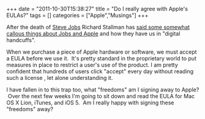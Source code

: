 +++
date = "2011-10-30T15:38:27"
title = "Do I really agree with Apple's EULAs?"
tags = []
categories = ["Apple","Musings"]
+++

After the death of [Steve Jobs][1] Richard Stallman has [said some somewhat callous things about Jobs and Apple][2] and how they have us in "digital handcuffs". 
 
When we purchase a piece of Apple hardware or software, we must accept a EULA before we use it.  It's pretty standard in the proprietary world to put measures in place to restrict a user's use of the product. 
I am pretty confident that hundreds of users click "accept" every day without reading such a license , let alone understanding it. 
 
I have fallen in to this trap too, what "freedoms" am I signing away to Apple?  Over the next few weeks I'm going to sit down and read the EULA for Mac OS X Lion, iTunes, and iOS 5.  Am I really happy with signing these "freedoms" away?

  [1]: /2011/10/06/goodbye-steve/ "Goodbye, Steve"
  [2]: http://stallman.org/archives/2011-jul-oct.html#27_October_2011_(Steve_Jobs)

